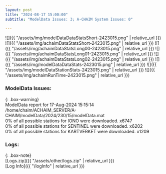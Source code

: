 ```yaml
---
layout: post
title: "2024-08-17 15:00:00"
subtitle: "ModelData Issues: 3; A-CHAIM System Issues: 0"

---
```


![]({{ "/assets/img/modelDataDataStatsShort-2423015.png" | relative_url }})
![]({{ "/assets/img/achaimDataStatsShort-2423015.png" | relative_url }})
![]({{ "/assets/img/achaimDataStatsLong00-2423015.png" | relative_url }})
![]({{ "/assets/img/achaimDataStatsLong01-2423015.png" | relative_url }})
![]({{ "/assets/img/achaimDataStatsLong02-2423015.png" | relative_url }})
![]({{ "/assets/img/modelDataDataStats-2423015.png" | relative_url }})
![]({{ "/assets/img/modelDataStationStats-2423015.png" | relative_url }})
![]({{ "/assets/img/achaimRunTime-2423015.png" | relative_url }})


### ModelData Issues:  
  
{: .box-warning}  
 ModelData report for 17-Aug-2024 15:15:14   
 /home/chaim/ACHAIM_SERVER/A-CHAIM/modelData/2024/230/15/modelData.mat   
 0% of all possible stations for IONO were downloaded. x6747   
 0% of all possible stations for SENTINEL were downloaded. x6202   
 0% of all possible stations for KARTVERKET were downloaded. x1209   
  


### Logs:  
  
{: .box-note}  
[Logs.zip]({{ "/assets/other/logs.zip" | relative_url }})  
[Log Info]({{ "/logInfo" | relative_url }})  
